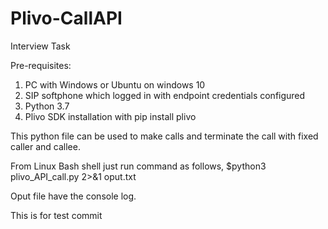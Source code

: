 # Plivo-CallAPI
Interview Task

Pre-requisites:
1. PC with Windows or Ubuntu on windows 10
2. SIP softphone which logged in with endpoint credentials configured
3. Python 3.7
4. Plivo SDK installation with pip install plivo

This python file can be used to make calls and terminate the call with fixed caller and callee.

From Linux Bash shell just run command as follows,
$python3 plivo_API_call.py 2>&1 oput.txt

Oput file have the console log.


This is for test commit


